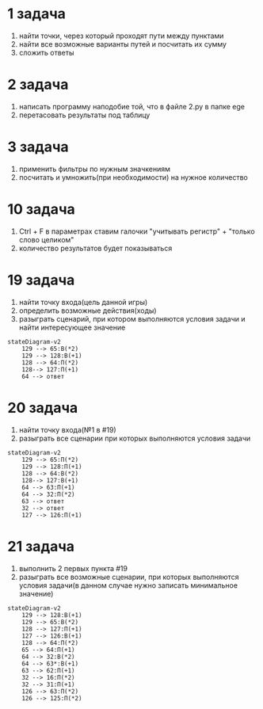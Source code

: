 # 1 задача
1) найти точки, через который проходят пути между пунктами
2) найти все возможные варианты путей и посчитать их сумму
3) сложить ответы

# 2 задача
1) написать программу наподобие той, что в файле 2.py в папке ege
2) перетасовать результаты под таблицу

# 3 задача
1) применить фильтры по нужным значкениям
2) посчитать и умножить(при необходимости) на нужное количество

# 10 задача
1) Ctrl + F в параметрах ставим галочки "учитывать регистр" + "только слово целиком"
2) количество результатов будет показываться

# 19 задача
1) найти точку входа(цель данной игры)
2) определить возможные действия(ходы)
3) разыграть сценарий, при котором выполняются условия задачи и найти интересующее значение

~~~ mermaid
stateDiagram-v2
    129 --> 65:В(*2)
    129 --> 128:В(+1)
    128 --> 64:П(*2)
    128--> 127:П(+1)
    64 --> ответ
~~~

# 20 задача
1) найти точку входа(№1 в #19)
2) разыграть все сценарии при которых выполняются условия задачи

~~~ mermaid
stateDiagram-v2
    129 --> 65:П(*2)
    129 --> 128:П(+1)
    128 --> 64:В(*2)
    128--> 127:В(+1)
    64 --> 63:П(+1)
    64 --> 32:П(*2)
    63 --> ответ
    32 --> ответ
    127 --> 126:П(+1)
~~~

# 21 задача
1) выполнить 2 первых пункта #19
2) разыграть все возможные сценарии, при которых выполняются условия задачи(в данном случае нужно записать минимальное значение)

~~~mermaid
stateDiagram-v2
    129 --> 128:В(+1)
    129 --> 65:В(*2)
    128 --> 127:П(+1)
    127 --> 126:В(+1)
    128 --> 64:П(*2)
    65 --> 64:П(+1)
    64 --> 32:В(*2)
    64 --> 63*:В(+1)
    63 --> 62:П(+1)
    32 --> 16:П(*2)
    32 --> 31:П(+1)
    126 --> 63:П(*2)
    126 --> 125:П(*2)
~~~

